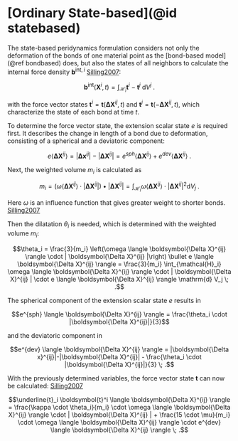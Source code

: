 # [Ordinary State-based](@id statebased)

The state-based peridynamics formulation considers not only the deformation of the bonds of one material point as the [bond-based model](@ref bondbased) does, but also the states of all neighbors to calculate the internal force density $\boldsymbol{b}^{\mathrm{int},i}$ [Silling2007](@cite):

```math
\boldsymbol{b}^{\mathrm{int}} (\boldsymbol{X}^i,t) = \int_{\mathcal{H}_i} \boldsymbol{t}^i - \boldsymbol{t}^j \; \mathrm{d}V^j \; .
```
with the force vector states $\boldsymbol{t}^i=\boldsymbol{t}(\boldsymbol{\Delta X}^{ij}, t)$ and $\boldsymbol{t}^j=\boldsymbol{t}(-\boldsymbol{\Delta X}^{ij}, t)$, which characterize the state of each bond at time $t$.

To determine the force vector state, the extension scalar state $e$ is required first.
It describes the change in length of a bond due to deformation, consisting of a spherical and a deviatoric component:
```math
e \langle \boldsymbol{\Delta X}^{ij} \rangle = |\boldsymbol{\Delta x}^{ij}|-|\boldsymbol{\Delta X}^{ij}|
= e^{sph} \langle \boldsymbol{\Delta X}^{ij} \rangle + e^{dev} \langle \boldsymbol{\Delta X}^{ij} \rangle \; .
```

Next, the weighted volume $m_i$ is calculated as
```math
m_i = \left(\omega \langle \boldsymbol{\Delta X}^{ij} \rangle \cdot | \boldsymbol{\Delta X}^{ij} |\right) \bullet | \boldsymbol{\Delta X}^{ij} | = \int_{\mathcal{H}_i} \omega \langle \boldsymbol{\Delta X}^{ij} \rangle \cdot | \boldsymbol{\Delta X}^{ij} |^2 \mathrm{d} V_j \; .
```
Here $\omega$ is an influence function that gives greater weight to shorter bonds. [Silling2007](@cite)

Then the dilatation $\theta_i$ is needed, which is determined with the weighted volume $m_i$:
```math
\theta_i = \frac{3}{m_i} \left(\omega \langle \boldsymbol{\Delta X}^{ij} \rangle \cdot | \boldsymbol{\Delta X}^{ij} |\right) \bullet e \langle \boldsymbol{\Delta X}^{ij} \rangle
= \frac{3}{m_i} \int_{\mathcal{H}_i} \omega \langle \boldsymbol{\Delta X}^{ij} \rangle \cdot | \boldsymbol{\Delta X}^{ij} | \cdot e \langle \boldsymbol{\Delta X}^{ij} \rangle \mathrm{d} V_j \; .
```

The spherical component of the extension scalar state $e$ results in 
```math
e^{sph} \langle \boldsymbol{\Delta X}^{ij} \rangle = \frac{\theta_i \cdot |\boldsymbol{\Delta X}^{ij}|}{3}
```
and the deviatoric component in
```math
e^{dev} \langle \boldsymbol{\Delta X}^{ij} \rangle = |\boldsymbol{\Delta x}^{ij}|-|\boldsymbol{\Delta X}^{ij}| - \frac{\theta_i \cdot |\boldsymbol{\Delta X}^{ij}|}{3} \; .
```

With the previously determined variables, the force vector state $\boldsymbol{t}$ can now be calculated: [Silling2007](@cite)
```math
\underline{t}_i \boldsymbol{t}^i \langle \boldsymbol{\Delta X}^{ij} \rangle = \frac{\kappa \cdot \theta_i}{m_i} \cdot \omega \langle \boldsymbol{\Delta X}^{ij} \rangle \cdot | \boldsymbol{\Delta X}^{ij} | + \frac{15 \cdot \mu}{m_i} \cdot \omega \langle \boldsymbol{\Delta X}^{ij} \rangle \cdot e^{dev} \langle \boldsymbol{\Delta X}^{ij} \rangle \; .
```
